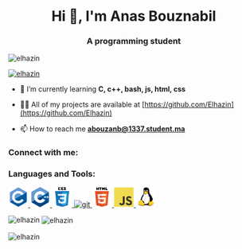 <h1 align="center">Hi 👋, I'm Anas Bouznabil</h1>
<h3 align="center">A programming student</h3>

<p align="left"> <img src="https://komarev.com/ghpvc/?username=elhazin&label=Profile%20views&color=0e75b6&style=flat" alt="elhazin" /> </p>

<p align="left"> <a href="https://github.com/ryo-ma/github-profile-trophy"><img src="https://github-profile-trophy.vercel.app/?username=elhazin" alt="elhazin" /></a> </p>

- 🌱 I’m currently learning **C, c++, bash, js, html, css**

- 👨‍💻 All of my projects are available at [https://github.com/Elhazin](https://github.com/Elhazin)

- 📫 How to reach me **abouzanb@1337.student.ma**

<h3 align="left">Connect with me:</h3>
<p align="left">
</p>

<h3 align="left">Languages and Tools:</h3>
<p align="left"> <a href="https://www.cprogramming.com/" target="_blank" rel="noreferrer"> <img src="https://raw.githubusercontent.com/devicons/devicon/master/icons/c/c-original.svg" alt="c" width="40" height="40"/> </a> <a href="https://www.w3schools.com/cpp/" target="_blank" rel="noreferrer"> <img src="https://raw.githubusercontent.com/devicons/devicon/master/icons/cplusplus/cplusplus-original.svg" alt="cplusplus" width="40" height="40"/> </a> <a href="https://www.w3schools.com/css/" target="_blank" rel="noreferrer"> <img src="https://raw.githubusercontent.com/devicons/devicon/master/icons/css3/css3-original-wordmark.svg" alt="css3" width="40" height="40"/> </a> <a href="https://git-scm.com/" target="_blank" rel="noreferrer"> <img src="https://www.vectorlogo.zone/logos/git-scm/git-scm-icon.svg" alt="git" width="40" height="40"/> </a> <a href="https://www.w3.org/html/" target="_blank" rel="noreferrer"> <img src="https://raw.githubusercontent.com/devicons/devicon/master/icons/html5/html5-original-wordmark.svg" alt="html5" width="40" height="40"/> </a> <a href="https://developer.mozilla.org/en-US/docs/Web/JavaScript" target="_blank" rel="noreferrer"> <img src="https://raw.githubusercontent.com/devicons/devicon/master/icons/javascript/javascript-original.svg" alt="javascript" width="40" height="40"/> </a> <a href="https://www.linux.org/" target="_blank" rel="noreferrer"> <img src="https://raw.githubusercontent.com/devicons/devicon/master/icons/linux/linux-original.svg" alt="linux" width="40" height="40"/> </a> </p>

<p><img align="left" src="https://github-readme-stats.vercel.app/api/top-langs?username=elhazin&show_icons=true&locale=en&layout=compact" alt="elhazin" /></p>

<p>&nbsp;<img align="center" src="https://github-readme-stats.vercel.app/api?username=elhazin&show_icons=true&locale=en" alt="elhazin" /></p>

<p><img align="center" src="https://github-readme-streak-stats.herokuapp.com/?user=elhazin&" alt="elhazin" /></p>
